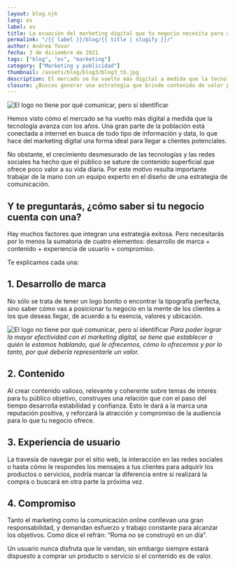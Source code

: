 ```yaml
---
layout: blog.njk
lang: es
label: es
title: La ecuación del marketing digital que tu negocio necesita para alcanzar sus objetivos
permalink: "/{{ label }}/blog/{{ title | slugify }}/"
author: Andrea Tovar
fecha: 3 de diciembre de 2021
tags: ["blog", "es", "marketing"]
category: ["Marketing y publicidad"]
thumbnail: /assets/blog/blog3/blog3_tb.jpg
description: El mercado se ha vuelto más digital a medida que la tecnología avanza. Una gran parte de la población está conectada a internet en busca de todo tipo de información, haciendo del marketing digital una forma ideal para captar clientes.
closure: ¿Buscas generar una estrategia que brinde contenido de valor para posicionar tu negocio? Contáctanos, estamos para apoyarte.
---
```


![El logo no tiene por qué comunicar, pero sí identificar](/assets/blog/blog3/blog3a.jpg)

Hemos visto cómo el mercado se ha vuelto más digital a medida que la tecnología avanza con los años. Una gran parte de la población está conectada a internet en busca de todo tipo de información y data, lo que hace del marketing digital una forma ideal para llegar a clientes potenciales.

No obstante, el crecimiento desmesurado de las tecnologías y las redes sociales ha hecho que el público se sature de contenido superficial que ofrece poco valor a su vida diaria. Por este motivo resulta importante trabajar de la mano con un equipo experto en el diseño de una estrategia de comunicación.

## Y te preguntarás, ¿cómo saber si tu negocio cuenta con una?

Hay muchos factores que integran una estrategia exitosa. Pero necesitarás por lo menos la sumatoria de cuatro elementos: desarrollo de marca + contenido + experiencia de usuario + compromiso.

Te explicamos cada una:

## 1. Desarrollo de marca

No sólo se trata de tener un logo bonito o encontrar la tipografía perfecta, sino saber cómo vas a posicionar tu negocio en la mente de los clientes a los que deseas llegar, de acuerdo a tu esencia, valores y ubicación.

![El logo no tiene por qué comunicar, pero sí identificar](/assets/blog/blog3/blog3b.jpg)
*Para poder lograr la mayor efectividad con el marketing digital, se tiene que establecer a quién le estamos hablando, qué le ofrecemos, cómo lo ofrecemos y por lo tanto, por qué debería representarle un valor.*

## 2. Contenido

Al crear contenido valioso, relevante y coherente sobre temas de interés para tu público objetivo, construyes una relación que con el paso del tiempo desarrolla estabilidad y confianza. Esto le dará a la marca una reputación positiva, y reforzará la atracción y compromiso de la audiencia para lo que tu negocio ofrece.

## 3. Experiencia de usuario

La travesía de navegar por el sitio web, la interacción en las redes sociales o hasta cómo le respondes los mensajes a tus clientes para adquirir los productos o servicios, podría marcar la diferencia entre si realizará la compra o buscará en otra parte la próxima vez.

## 4. Compromiso

Tanto el marketing como la comunicación online conllevan una gran responsabilidad, y demandan esfuerzo y trabajo constante para alcanzar los objetivos. Como dice el refrán: “Roma no se construyó en un día”.

Un usuario nunca disfruta que le vendan, sin embargo siempre estará dispuesto a comprar un producto o servicio si el contenido es de valor.